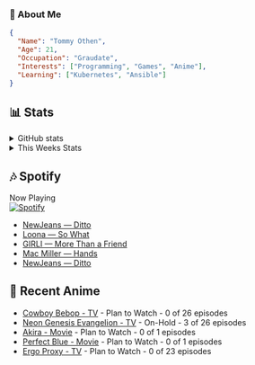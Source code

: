 ### 👋 About Me
```json
{
  "Name": "Tommy Othen",
  "Age": 21,
  "Occupation": "Graudate",
  "Interests": ["Programming", "Games", "Anime"],
  "Learning": ["Kubernetes", "Ansible"]
}
```

## 📊 Stats
<details>
  <summary>GitHub stats</summary>
  <a href="https://github.com/anuraghazra/github-readme-stats">
    <img src="https://github-readme-stats.vercel.app/api?username=tommyothen&show_icons=true&count_private=true&hide=prs,issues">
  </a>
</details>

<details>
  <summary>This Weeks Stats</summary>
  <a href="https://github.com/anuraghazra/github-readme-stats">
    <img src="https://github-readme-stats.vercel.app/api/wakatime?username=tommyothen&cache_seconds=1800&custom_title=Top%20Languages">
  </a>
</details>

## 🎶 Spotify
Now Playing\
[![Spotify](https://novatorem-dasushiasian.vercel.app/api/spotify)](https://open.spotify.com/user/g90805640970)
<!-- LASTFM:START -->
* [NewJeans — Ditto](https://www.last.fm/music/NewJeans/_/Ditto)
* [Loona — So What](https://www.last.fm/music/Loona/_/So+What)
* [GIRLI — More Than a Friend](https://www.last.fm/music/GIRLI/_/More+Than+a+Friend)
* [Mac Miller — Hands](https://www.last.fm/music/Mac+Miller/_/Hands)
* [NewJeans — Ditto](https://www.last.fm/music/NewJeans/_/Ditto)<!-- LASTFM:END -->

## 🗻 Recent Anime
<!-- ANIME-LIST:START -->
* [Cowboy Bebop - TV](https://myanimelist.net/anime/1/Cowboy_Bebop) - Plan to Watch - 0 of 26 episodes
* [Neon Genesis Evangelion - TV](https://myanimelist.net/anime/30/Neon_Genesis_Evangelion) - On-Hold - 3 of 26 episodes
* [Akira - Movie](https://myanimelist.net/anime/47/Akira) - Plan to Watch - 0 of 1 episodes
* [Perfect Blue - Movie](https://myanimelist.net/anime/437/Perfect_Blue) - Plan to Watch - 0 of 1 episodes
* [Ergo Proxy - TV](https://myanimelist.net/anime/790/Ergo_Proxy) - Plan to Watch - 0 of 23 episodes<!-- ANIME-LIST:END -->
